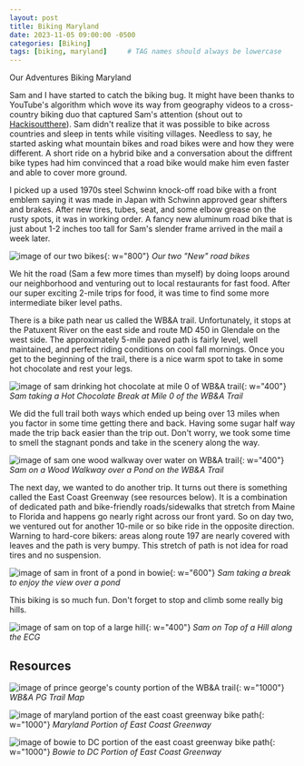 ```yaml
---
layout: post
title: Biking Maryland
date: 2023-11-05 09:00:00 -0500
categories: [Biking]
tags: [biking, maryland]     # TAG names should always be lowercase
---
```


Our Adventures Biking Maryland

Sam and I have started to catch the biking bug. It might have been thanks to YouTube's algorithm which wove its way from geography videos to a cross-country biking duo that captured Sam's attention (shout out to <a href="https://youtu.be/V-yO1DcdUFQ?si=HM3OMyACcIRl0bdz" target="_blank"> Hackisoutthere</a>). Sam didn't realize that it was possible to bike across countries and sleep in tents while visiting villages. Needless to say, he started asking what mountain bikes and road bikes were and how they were different. A short ride on a hybrid bike and a conversation about the diffrent bike types had him convinced that a road bike would make him even faster and able to cover more ground.

I picked up a used 1970s steel Schwinn knock-off road bike with a front emblem saying it was made in Japan with Schwinn approved gear shifters and brakes. After new tires, tubes, seat, and some elbow grease on the rusty spots, it was in working order. A fancy new aluminum road bike that is just about 1-2 inches too tall for Sam's slender frame arrived in the mail a week later. 

![image of our two bikes ](/assets/img/20231105_twobikes.jpg){: w="800"}
*Our two "New" road bikes*

We hit the road (Sam a few more times than myself) by doing loops around our neighborhood and venturing out to local restaurants for fast food. After our super exciting 2-mile trips for food, it was time to find some more intermediate biker level paths.

There is a bike path near us called the WB&A trail. Unfortunately, it stops at the Patuxent River on the east side and route MD 450 in Glendale on the west side. The approximately 5-mile paved path is fairly level, well maintained, and perfect riding conditions on cool fall mornings. Once you get to the beginning of the trail, there is a nice warm spot to take in some hot chocolate and rest your legs.

![image of sam drinking hot chocolate at mile 0 of WB&A trail ](/assets/img/20231105_drinkbreakmile0.jpg){: w="400"}
*Sam taking a Hot Chocolate Break at Mile 0 of the WB&A Trail*

We did the full trail both ways which ended up being over 13 miles when you factor in some time getting there and back. Having some sugar half way made the trip back easier than the trip out. Don't worry, we took some time to smell the stagnant ponds and take in the scenery along the way. 

![image of sam one wood walkway over water on WB&A trail ](/assets/img/20231105_samonwoodwalkway.jpg){: w="400"}
*Sam on a Wood Walkway over a Pond on the WB&A Trail*

The next day, we wanted to do another trip. It turns out there is something called the East Coast Greenway (see resources below). It is a combination of dedicated path and bike-friendly roads/sidewalks that stretch from Maine to Florida and happens go nearly right across our front yard. So on day two, we ventured out for another 10-mile or so bike ride in the opposite direction. Warning to hard-core bikers: areas along route 197 are nearly covered with leaves and the path is very bumpy. This stretch of path is not idea for road tires and no suspension. 

![image of sam in front of a pond in bowie](/assets/img/20231105_samatbowiepond.jpg){: w="600"}
*Sam taking a break to enjoy the view over a pond*

This biking is so much fun. Don't forget to stop and climb some really big hills.

![image of sam on top of a large hill ](/assets/img/20231105_samontopofhill.jpg){: w="400"}
*Sam on Top of a Hill along the ECG*

## Resources

![image of prince george's county portion of the WB&A trail ](/assets/img/20231105_pgwbandatrail.jpg){: w="1000"}
*WB&A PG Trail Map*

![image of maryland portion of the east coast greenway bike path ](/assets/img/20231105_eastcoastgreenwaymd.jpg){: w="1000"}
*Maryland Portion of East Coast Greenway*

![image of bowie to DC portion of the east coast greenway bike path ](/assets/img/20231105_eastcoastgreenway.png){: w="1000"}
*Bowie to DC Portion of East Coast Greenway*

